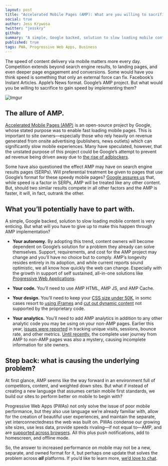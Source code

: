 ```yaml
---
layout: post
title: "Accelerated Mobile Pages (AMP): What are you willing to sacrifice for speed?"
social: true
author: Jess Krywosa
twitter: "jesskry"
github:
summary: "A simple, Google backed, solution to slow loading mobile content is very enticing. But what will you have to give up to make this happen?"
published: true
tags: PWA, Progressive Web Apps, Business
---
```


The speed of content delivery via mobile matters more every day. Competition extends beyond search engine results, to landing pages, and even deeper page engagement and conversions. Some would have you think speed is something that only an external force can fix. Facebook’s Instant Articles. Apple’s News format. Google’s AMP project. But what would you be willing to sacrifice to gain speed by implementing them?
 
![Imgur](http://i.imgur.com/vP6xYKB.png)
 
## The allure of AMP.
 
[Accelerated Mobile Pages (AMP)](https://www.ampproject.org/) is an open-source project by Google, whose stated purpose was to enable fast loading mobile pages. This is important to site owners—especially those who rely heavily on revenue generated from onsite advertising (publishers, news outlets) which can significantly slow mobile experiences. Many have speculated, however, that the unstated purpose of this project could be Google’s attempt to prevent ad revenue being driven away due to [the rise of adblockers](https://blog.kissmetrics.com/is-adblock-killing-conversions/). 
 
Some have also questioned the effect AMP may have on search engine results pages (SERPs). Will preferential treatment be given to pages that use Google’s format for these speedy mobile pages? [Google assures us](http://adage.com/article/digital/official-launch-date-google-amp-confirmed/302746/) that, while speed is a factor in SERPs, AMP will be treated like any other content. But, should two similar results compete in all other factors and the AMP is faster, it will, in fact, outrank the other. 
 
## What you’ll potentially have to part with.
 
A simple, Google backed, solution to slow loading mobile content is very enticing. But what will you have to give up to make this happen through AMP implementation?
 
* **Your autonomy.**
By adopting this trend, content owners will become dependent on Google’s solution for a problem they already can solve themselves. Support, requirements, and cost for the AMP project may change and you’ll have no choice but to comply. AMP’s longevity resides entirely in its adoption, and while current reports sound optimistic, we all know how quickly the web can change. Especially with the growth in support of self sustained, all-in-one solutions like [Progressive Web Applications](https://dockyard.com/blog/2017/05/03/five-business-problems-pwas-solve).
 
* **Your code.**
You’ll need to use AMP HTML, AMP JS, and AMP Cache.
 
* **Your design.**
You’ll need to keep your [CSS size under 50K](https://www.ampproject.org/docs/guides/responsive_amp), in somc cases resort to [using iFrames](https://www.ampproject.org/docs/guides/iframes) and [cut out dynamic content](https://www.ampproject.org/learn/about-how/) not supported by the proprietary code. 
 
* **Your analytics.**
You’ll need to add AMP analytics in addition to any other analytic code you may be using on your non-AMP pages. Earlier this year, [issues were reported](http://marketingland.com/amp-bug-bad-google-analytics-208217) in tracking unique visits, sessions, bounce rate, and other metrics. [Until recently](http://marketingland.com/amp-bug-bad-google-analytics-208217), the complete user journey from AMP to non-AMP pages was also a mystery, causing incomplete information for site owners. 
 
## Step back: what is causing the underlying problem?
At first glance, AMP seems like the way forward in an environment full of competitors, content, and weighted down sites. But what if instead of creating a new language that assumes certain mobile first standards, we build our sites to perform better on mobile to begin with? 
 
Progressive Web Apps (PWAs) not only solve the issue of poor mobile performance, but they also use language we’re already familiar with, allow for the creation of beautiful user experiences, and maintain the separate, yet interconnectedness the web was built on. PWAs condense our growing site sizes, use less data, provide speeds rivaling—if not equal to—AMP, and are [supported across browsers](https://jakearchibald.github.io/isserviceworkerready/). All this plus push notifications, add to homescreen, and offline mode. 
 
So, the answer to increased performance on mobile may not be a new, separate, and owned format for it, but perhaps one update that solves the problem across **_all_** platforms. If you’d like to learn more, [we’d love to chat](https://dockyard.com/contact/hire-us).

